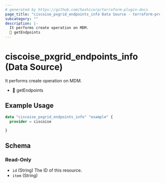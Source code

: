 ```yaml
---
# generated by https://github.com/hashicorp/terraform-plugin-docs
page_title: "ciscoise_pxgrid_endpoints_info Data Source - terraform-provider-ciscoise"
subcategory: ""
description: |-
  It performs create operation on MDM.
  🚧 getEndpoints
---
```


# ciscoise_pxgrid_endpoints_info (Data Source)

It performs create operation on MDM.

- 🚧 getEndpoints

## Example Usage

```terraform
data "ciscoise_pxgrid_endpoints_info" "example" {
  provider = ciscoise

}
```

<!-- schema generated by tfplugindocs -->
## Schema

### Read-Only

- `id` (String) The ID of this resource.
- `item` (String)


